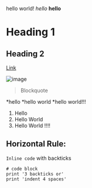hello world!
*hello*
**hello**
# Heading 1
## Heading 2

[Link](https://vickyc0221.github.io/cse15l-lab-reports/)

![image](https://user-images.githubusercontent.com/97704459/149413119-d4b08222-19a8-4c1b-9985-d65e0ced8451.png)


> Blockquote

*hello
*hello world
*hello world!!!

1. Hello
2. Hello World
3. Hello World !!!!

Horizontal Rule:
---
`Inline code` with backticks


```
# code block
print '3 backticks or'
print 'indent 4 spaces'
```
